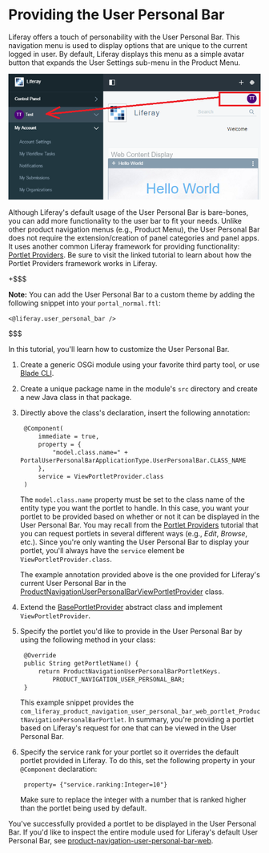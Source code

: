 # Providing the User Personal Bar

Liferay offers a touch of personability with the User Personal Bar. This
navigation menu is used to display options that are unique to the current logged
in user. By default, Liferay displays this menu as a simple avatar button that
expands the User Settings sub-menu in the Product Menu.

![Figure 1: By default, the User Personal Bar contains the signed-in user's avatar, which navigates to the Product Menu when selected.](../../images/user-personal-bar.png)

Although Liferay's default usage of the User Personal Bar is bare-bones, you can
add more functionality to the user bar to fit your needs. Unlike other product
navigation menus (e.g., Product Menu), the User Personal Bar does not require
the extension/creation of panel categories and panel apps. It uses another
common Liferay framework for providing functionality:
[Portlet Providers](https://dev.liferay.com/develop/tutorials/-/knowledge_base/7-0/providing-portlets-to-manage-requests).
Be sure to visit the linked tutorial to learn about how the Portlet Providers
framework works in Liferay.

+$$$

**Note:** You can add the User Personal Bar to a custom theme by adding the
following snippet into your `portal_normal.ftl`:

    <@liferay.user_personal_bar />

$$$

In this tutorial, you'll learn how to customize the User Personal Bar.

1. Create a generic OSGi module using your favorite third party tool, or use
   [Blade CLI](/develop/tutorials/-/knowledge_base/7-0/blade-cli). 

2. Create a unique package name in the module's `src` directory and create a
   new Java class in that package.

3. Directly above the class's declaration, insert the following annotation:

        @Component(
            immediate = true,
            property = {
                "model.class.name=" + PortalUserPersonalBarApplicationType.UserPersonalBar.CLASS_NAME
            },
            service = ViewPortletProvider.class
        )

    The `model.class.name` property must be set to the class name of the entity
    type you want the portlet to handle. In this case, you want your portlet to
    be provided based on whether or not it can be displayed in the User Personal
    Bar. You may recall from the
    [Portlet Providers](https://dev.liferay.com/develop/tutorials/-/knowledge_base/7-0/providing-portlets-to-manage-requests)
    tutorial that you can request portlets in several different ways (e.g.,
    *Edit*, *Browse*, etc.). Since you're only wanting the User Personal Bar to
    display your portlet, you'll always have the `service` element be
    `ViewPortletProvider.class`.

    The example annotation provided above is the one provided for Liferay's
    current User Personal Bar in the
    [ProductNavigationUserPersonalBarViewPortletProvider](https://github.com/liferay/liferay-portal/blob/master/modules/apps/web-experience/product-navigation/product-navigation-user-personal-bar-web/src/main/java/com/liferay/product/navigation/user/personal/bar/web/portlet/ProductNavigationUserPersonalBarViewPortletProvider.java)
    class.

4. Extend the
   [BasePortletProvider](https://github.com/liferay/liferay-portal/blob/master/portal-kernel/src/com/liferay/portal/kernel/portlet/BasePortletProvider.java)
   abstract class and implement `ViewPortletProvider`.

5. Specify the portlet you'd like to provide in the User Personal Bar by using
   the following method in your class:

        @Override
        public String getPortletName() {
            return ProductNavigationUserPersonalBarPortletKeys.
                PRODUCT_NAVIGATION_USER_PERSONAL_BAR;
        }

    This example snippet provides the
    `com_liferay_product_navigation_user_personal_bar_web_portlet_ProductNavigationPersonalBarPortlet`.
    In summary, you're providing a portlet based on Liferay's request for one
    that can be viewed in the User Personal Bar.

6. Specify the service rank for your portlet so it overrides the default
   portlet provided in Liferay. To do this, set the following property in your
   `@Component` declaration:

        property= {"service.ranking:Integer=10"}

    Make sure to replace the integer with a number that is ranked higher than
    the portlet being used by default. 

You've successfully provided a portlet to be displayed in the User Personal Bar.
If you'd like to inspect the entire module used for Liferay's default User
Personal Bar, see
[product-navigation-user-personal-bar-web](https://github.com/liferay/liferay-portal/tree/master/modules/apps/web-experience/product-navigation/product-navigation-user-personal-bar-web).
